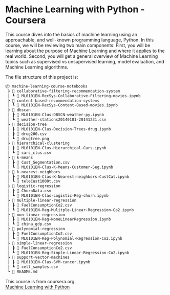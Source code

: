 # Machine Learning with Python - Coursera

This course dives into the basics of machine learning using an approachable, and well-known programming language, Python. 
In this course, we will be reviewing two main components:
First, you will be learning about the purpose of Machine Learning and where it applies to the real world. 
Second, you will get a general overview of Machine Learning topics such as supervised vs unsupervised learning,  model evaluation, and Machine Learning algorithms. 

The file structure of this project is:

```bash
📦 machine-learning-course-notebooks
 ┣ 📂 collaborative-filtering-recommendation-system
 ┃ ┗ 📜 ML0101EN-RecSys-Collaborative-Filtering-movies.ipynb
 ┣ 📂 content-based-recommendation-systems
 ┃ ┗ 📜 ML0101EN-RecSys-Content-Based-movies.ipynb
 ┣ 📂 dbscan
 ┃ ┣ 📜 ML0101EN-Clus-DBSCN-weather-py.ipynb
 ┃ ┗ 📜 weather-stations20140101-20141231.csv
 ┣ 📂 decision-tree
 ┃ ┣ 📜 ML0101EN-Clas-Decision-Trees-drug.ipynb
 ┃ ┣ 📜 drug200.csv
 ┃ ┗ 📜 drugtree.png
 ┣ 📂 hierarchical-clustering
 ┃ ┣ 📜 ML0101EN-Clus-Hierarchical-Cars.ipynb
 ┃ ┗ 📜 cars_clus.csv
 ┣ 📂 k-means
 ┃ ┣ 📜 Cust_Segmentation.csv
 ┃ ┗ 📜 ML0101EN-Clus-K-Means-Customer-Seg.ipynb
 ┣ 📂 k-nearest-neighbors
 ┃ ┣ 📜 ML0101EN-Clas-K-Nearest-neighbors-CustCat.ipynb
 ┃ ┗ 📜 teleCust1000t.csv
 ┣ 📂 logistic-regression
 ┃ ┣ 📜 ChurnData.csv
 ┃ ┗ 📜 ML0101EN-Clas-Logistic-Reg-churn.ipynb
 ┣ 📂 multiple-linear-regression
 ┃ ┣ 📜 FuelConsumptionCo2.csv
 ┃ ┗ 📜 ML0101EN-Reg-Mulitple-Linear-Regression-Co2.ipynb
 ┣ 📂 non-linear-regression
 ┃ ┣ 📜 ML0101EN-Reg-NoneLinearRegression.ipynb
 ┃ ┗ 📜 china_gdp.csv
 ┣ 📂 polynomial-regression
 ┃ ┣ 📜 FuelConsumptionCo2.csv
 ┃ ┗ 📜 ML0101EN-Reg-Polynomial-Regression-Co2.ipynb
 ┣ 📂 simple-linear-regression
 ┃ ┣ 📜 FuelConsumptionCo2.csv
 ┃ ┗ 📜 ML0101EN-Reg-Simple-Linear-Regression-Co2.ipynb
 ┣ 📂 support-vector-machines
 ┃ ┣ 📜 ML0101EN-Clas-SVM-cancer.ipynb
 ┃ ┗ 📜 cell_samples.csv
 ┗ 📜 README.md
```

This course is from coursera.org. </br>
[Machine Learning with Python](https://www.coursera.org/learn/machine-learning-with-python/home/week/2)